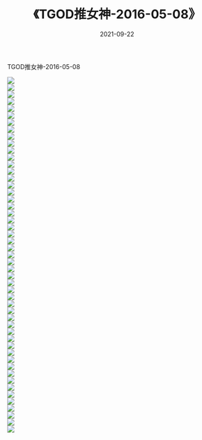 ﻿---
layout: post
title:  《TGOD推女神-2016-05-08》
date:   2021-09-22
img: http://img.660000.xyz/Sharelink/网络美图/2021/TGOD推女神-2016-05-08/000.jpg
categories: [美女, 清纯, 唯美]
---

TGOD推女神-2016-05-08

  ![](http://img.660000.xyz/Sharelink/网络美图/2021/TGOD推女神-2016-05-08/001.jpg) <br> ![](http://img.660000.xyz/Sharelink/网络美图/2021/TGOD推女神-2016-05-08/002.jpg) <br> ![](http://img.660000.xyz/Sharelink/网络美图/2021/TGOD推女神-2016-05-08/003.jpg) <br> ![](http://img.660000.xyz/Sharelink/网络美图/2021/TGOD推女神-2016-05-08/004.jpg) <br> ![](http://img.660000.xyz/Sharelink/网络美图/2021/TGOD推女神-2016-05-08/005.jpg) <br> ![](http://img.660000.xyz/Sharelink/网络美图/2021/TGOD推女神-2016-05-08/006.jpg) <br> ![](http://img.660000.xyz/Sharelink/网络美图/2021/TGOD推女神-2016-05-08/007.jpg) <br> ![](http://img.660000.xyz/Sharelink/网络美图/2021/TGOD推女神-2016-05-08/008.jpg) <br> ![](http://img.660000.xyz/Sharelink/网络美图/2021/TGOD推女神-2016-05-08/009.jpg) <br> ![](http://img.660000.xyz/Sharelink/网络美图/2021/TGOD推女神-2016-05-08/010.jpg) <br> ![](http://img.660000.xyz/Sharelink/网络美图/2021/TGOD推女神-2016-05-08/011.jpg) <br> ![](http://img.660000.xyz/Sharelink/网络美图/2021/TGOD推女神-2016-05-08/012.jpg) <br> ![](http://img.660000.xyz/Sharelink/网络美图/2021/TGOD推女神-2016-05-08/013.jpg) <br> ![](http://img.660000.xyz/Sharelink/网络美图/2021/TGOD推女神-2016-05-08/014.jpg) <br> ![](http://img.660000.xyz/Sharelink/网络美图/2021/TGOD推女神-2016-05-08/015.jpg) <br> ![](http://img.660000.xyz/Sharelink/网络美图/2021/TGOD推女神-2016-05-08/016.jpg) <br> ![](http://img.660000.xyz/Sharelink/网络美图/2021/TGOD推女神-2016-05-08/017.jpg) <br> ![](http://img.660000.xyz/Sharelink/网络美图/2021/TGOD推女神-2016-05-08/018.jpg) <br> ![](http://img.660000.xyz/Sharelink/网络美图/2021/TGOD推女神-2016-05-08/019.jpg) <br> ![](http://img.660000.xyz/Sharelink/网络美图/2021/TGOD推女神-2016-05-08/020.jpg) <br> ![](http://img.660000.xyz/Sharelink/网络美图/2021/TGOD推女神-2016-05-08/021.jpg) <br> ![](http://img.660000.xyz/Sharelink/网络美图/2021/TGOD推女神-2016-05-08/022.jpg) <br> ![](http://img.660000.xyz/Sharelink/网络美图/2021/TGOD推女神-2016-05-08/023.jpg) <br> ![](http://img.660000.xyz/Sharelink/网络美图/2021/TGOD推女神-2016-05-08/024.jpg) <br> ![](http://img.660000.xyz/Sharelink/网络美图/2021/TGOD推女神-2016-05-08/025.jpg) <br> ![](http://img.660000.xyz/Sharelink/网络美图/2021/TGOD推女神-2016-05-08/026.jpg) <br> ![](http://img.660000.xyz/Sharelink/网络美图/2021/TGOD推女神-2016-05-08/027.jpg) <br> ![](http://img.660000.xyz/Sharelink/网络美图/2021/TGOD推女神-2016-05-08/028.jpg) <br> ![](http://img.660000.xyz/Sharelink/网络美图/2021/TGOD推女神-2016-05-08/029.jpg) <br> ![](http://img.660000.xyz/Sharelink/网络美图/2021/TGOD推女神-2016-05-08/030.jpg) <br> ![](http://img.660000.xyz/Sharelink/网络美图/2021/TGOD推女神-2016-05-08/031.jpg) <br> ![](http://img.660000.xyz/Sharelink/网络美图/2021/TGOD推女神-2016-05-08/032.jpg) <br> ![](http://img.660000.xyz/Sharelink/网络美图/2021/TGOD推女神-2016-05-08/033.jpg) <br> ![](http://img.660000.xyz/Sharelink/网络美图/2021/TGOD推女神-2016-05-08/034.jpg) <br> ![](http://img.660000.xyz/Sharelink/网络美图/2021/TGOD推女神-2016-05-08/035.jpg) <br> ![](http://img.660000.xyz/Sharelink/网络美图/2021/TGOD推女神-2016-05-08/036.jpg) <br> ![](http://img.660000.xyz/Sharelink/网络美图/2021/TGOD推女神-2016-05-08/037.jpg) <br> ![](http://img.660000.xyz/Sharelink/网络美图/2021/TGOD推女神-2016-05-08/038.jpg) <br> ![](http://img.660000.xyz/Sharelink/网络美图/2021/TGOD推女神-2016-05-08/039.jpg) <br> ![](http://img.660000.xyz/Sharelink/网络美图/2021/TGOD推女神-2016-05-08/040.jpg) <br> ![](http://img.660000.xyz/Sharelink/网络美图/2021/TGOD推女神-2016-05-08/041.jpg) <br> ![](http://img.660000.xyz/Sharelink/网络美图/2021/TGOD推女神-2016-05-08/042.jpg) <br> ![](http://img.660000.xyz/Sharelink/网络美图/2021/TGOD推女神-2016-05-08/043.jpg) <br> ![](http://img.660000.xyz/Sharelink/网络美图/2021/TGOD推女神-2016-05-08/044.jpg) <br> ![](http://img.660000.xyz/Sharelink/网络美图/2021/TGOD推女神-2016-05-08/045.jpg) <br> ![](http://img.660000.xyz/Sharelink/网络美图/2021/TGOD推女神-2016-05-08/046.jpg) <br> ![](http://img.660000.xyz/Sharelink/网络美图/2021/TGOD推女神-2016-05-08/047.jpg) <br> ![](http://img.660000.xyz/Sharelink/网络美图/2021/TGOD推女神-2016-05-08/048.jpg) <br> ![](http://img.660000.xyz/Sharelink/网络美图/2021/TGOD推女神-2016-05-08/049.jpg) <br> ![](http://img.660000.xyz/Sharelink/网络美图/2021/TGOD推女神-2016-05-08/050.jpg) <br> ![](http://img.660000.xyz/Sharelink/网络美图/2021/TGOD推女神-2016-05-08/051.jpg) <br>